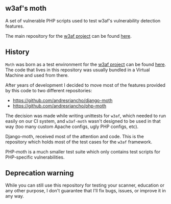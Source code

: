 ## w3af's moth

A set of vulnerable PHP scripts used to test w3af's vulnerability detection features.

The main repository for the [w3af project](https://github.com/andresriancho/w3af/) can be found [here](https://github.com/andresriancho/w3af/).

## History

`Moth` was born as a test environment for the [w3af project](https://github.com/andresriancho/w3af/) can be found [here](https://github.com/andresriancho/w3af/). The code that lives in this repository was usually bundled in a Virtual Machine and used from there.

After years of development I decided to move most of the features provided by this code to two different repositories:
 * https://github.com/andresriancho/django-moth
 * https://github.com/andresriancho/php-moth

The decision was made while writing unittests for `w3af`, which needed to run easily on our CI system, and `w3af-moth` wasn't designed to be used in that way (too many custom Apache configs, ugly PHP configs, etc).

Django-moth, received most of the attention and code. This is the repository which holds most of the test cases for the `w3af` framework.

PHP-moth is a much smaller test suite which only contains test scripts for PHP-specific vulnerabilities.

## Deprecation warning

While you can still use this repository for testing your scanner, education or any other purpose, I don't guarantee that I'll fix bugs, issues, or improve it in any way.
